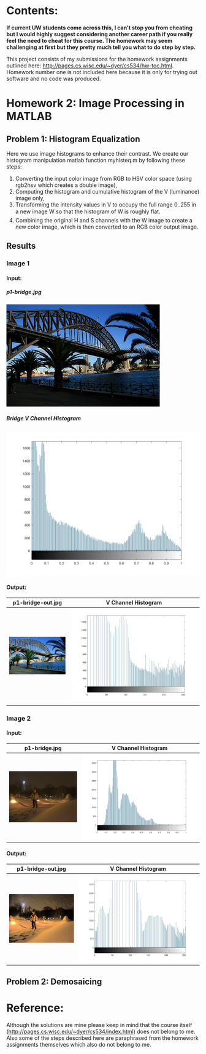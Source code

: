 # Contents:
**If current UW students come across this, I can't stop you from cheating but I would highly suggest considering another career path if you really feel the need to cheat for this course. The homework may seem challenging at first but they pretty much tell you what to do step by step.**

This project consists of my submissions for the homework assignments outlined here: http://pages.cs.wisc.edu/~dyer/cs534/hw-toc.html. Homework number one is not included here because it is only for trying out software and no code was produced.

# Homework 2: Image Processing in MATLAB
## Problem 1: Histogram Equalization
Here we use image histograms to enhance their contrast. We create our histogram manipulation matlab function myhisteq.m by following these steps:
1. Converting the input color image from RGB to HSV color space (using rgb2hsv which creates a double image), 
2. Computing the histogram and cumulative histogram of the V (luminance) image only, 
3. Transforming the intensity values in V to occupy the full range 0..255 in a new image W so that the histogram of W is roughly flat.
4. Combining the original H and S channels with the W image to create a new color image, which is then converted to an RGB color output image. 

## Results
### Image 1
#### Input:
##### p1-bridge.jpg
![](HW2_image_processing_in_matlab/P1_histogram_equalization/P1-bridge.jpg)
##### Bridge V Channel Histogram
![](HW2_image_processing_in_matlab/P1_histogram_equalization/P1-bridge-Vhist.jpg)
#### Output:
p1-bridge-out.jpg           |  V Channel Histogram
-------------------------|-------------------------
![](HW2_image_processing_in_matlab/P1_histogram_equalization/P1-bridge-out.jpg)  |  ![](HW2_image_processing_in_matlab/P1_histogram_equalization/P1-bridge-Whist.jpg)

### Image 2
#### Input:
p1-bridge.jpg           |  V Channel Histogram
-------------------------|-------------------------
![](HW2_image_processing_in_matlab/P1_histogram_equalization/P1-snow.jpg)  |  ![](HW2_image_processing_in_matlab/P1_histogram_equalization/P1-snow-Vhist.jpg)
#### Output:
p1-bridge-out.jpg           |  V Channel Histogram
-------------------------|-------------------------
![](HW2_image_processing_in_matlab/P1_histogram_equalization/P1-snow-out.jpg)  |  ![](HW2_image_processing_in_matlab/P1_histogram_equalization/P1-snow-Whist.jpg)

## Problem 2: Demosaicing


# Reference:
Although the solutions are mine please keep in mind that the course itself (http://pages.cs.wisc.edu/~dyer/cs534/index.html) does not belong to me. Also some of the steps described here are paraphrased from the homework assignments themselves which also do not belong to me.
